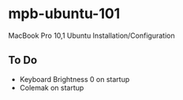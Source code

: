 # mpb-ubuntu-101
MacBook Pro 10,1 Ubuntu Installation/Configuration

## To Do

 * Keyboard Brightness 0 on startup
 * Colemak on startup

